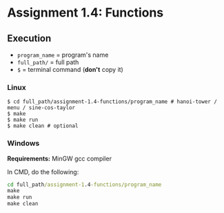 # Assignment 1.4: Functions

## Execution

* ```program_name``` = program's name
* ```full_path/``` = full path
* ```$``` = terminal command (__don't__ copy it)

### Linux

```shell
$ cd full_path/assignment-1.4-functions/program_name # hanoi-tower / menu / sine-cos-taylor
$ make
$ make run
$ make clean # optional
```

### Windows

__Requirements:__ MinGW gcc compiler

In CMD, do the following:

```bat
cd full_path/assignment-1.4-functions/program_name
make
make run
make clean
```